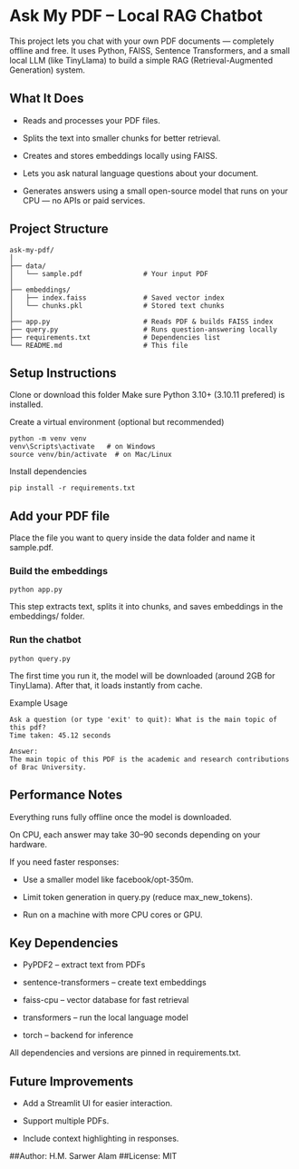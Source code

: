 # Ask My PDF – Local RAG Chatbot

This project lets you chat with your own PDF documents — completely offline and free.
It uses Python, FAISS, Sentence Transformers, and a small local LLM (like TinyLlama) to build a simple RAG (Retrieval-Augmented Generation) system.

## What It Does

- Reads and processes your PDF files.

- Splits the text into smaller chunks for better retrieval.

- Creates and stores embeddings locally using FAISS.

- Lets you ask natural language questions about your document.

- Generates answers using a small open-source model that runs on your CPU — no APIs or paid services.

## Project Structure
```
ask-my-pdf/
│
├── data/
│   └── sample.pdf               # Your input PDF
│
├── embeddings/
│   ├── index.faiss              # Saved vector index
│   └── chunks.pkl               # Stored text chunks
│
├── app.py                       # Reads PDF & builds FAISS index
├── query.py                     # Runs question-answering locally
├── requirements.txt             # Dependencies list
└── README.md                    # This file
```
## Setup Instructions

Clone or download this folder
Make sure Python 3.10+ (3.10.11 prefered) is installed.

Create a virtual environment (optional but recommended)
```
python -m venv venv
venv\Scripts\activate   # on Windows
source venv/bin/activate  # on Mac/Linux
```

Install dependencies
```
pip install -r requirements.txt
```

## Add your PDF file
Place the file you want to query inside the data folder and name it sample.pdf.

### Build the embeddings
```
python app.py
```

This step extracts text, splits it into chunks, and saves embeddings in the embeddings/ folder.

### Run the chatbot
```
python query.py

```
The first time you run it, the model will be downloaded (around 2GB for TinyLlama).
After that, it loads instantly from cache.

Example Usage
```
Ask a question (or type 'exit' to quit): What is the main topic of this pdf?
Time taken: 45.12 seconds

Answer:
The main topic of this PDF is the academic and research contributions of Brac University.
```
## Performance Notes

Everything runs fully offline once the model is downloaded.

On CPU, each answer may take 30–90 seconds depending on your hardware.

If you need faster responses:

- Use a smaller model like facebook/opt-350m.

- Limit token generation in query.py (reduce max_new_tokens).

- Run on a machine with more CPU cores or GPU.

## Key Dependencies

- PyPDF2 – extract text from PDFs

- sentence-transformers – create text embeddings

- faiss-cpu – vector database for fast retrieval

- transformers – run the local language model

- torch – backend for inference

All dependencies and versions are pinned in requirements.txt.

## Future Improvements

- Add a Streamlit UI for easier interaction.

- Support multiple PDFs.

- Include context highlighting in responses.

##Author: H.M. Sarwer Alam
##License: MIT 
